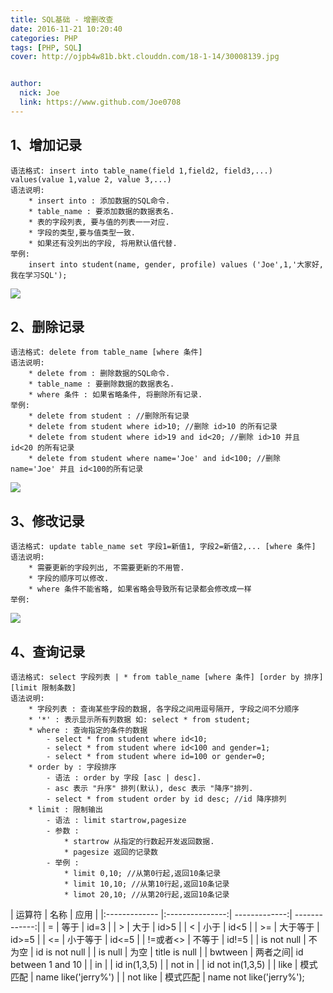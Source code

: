 ```yaml
---
title: SQL基础 - 增删改查
date: 2016-11-21 10:20:40
categories: PHP
tags: [PHP, SQL]
cover: http://ojpb4w81b.bkt.clouddn.com/18-1-14/30008139.jpg


author: 
  nick: Joe
  link: https://www.github.com/Joe0708
---
```


## 1、增加记录
	语法格式: insert into table_name(field 1,field2, field3,...) values(value 1,value 2, value 3,...)
	语法说明: 
		* insert into : 添加数据的SQL命令.
		* table_name : 要添加数据的数据表名.
		* 表的字段列表, 要与值的列表一一对应.
		* 字段的类型,要与值类型一致.
		* 如果还有没列出的字段, 将用默认值代替.
	举例:
		insert into student(name, gender, profile) values ('Joe',1,'大家好,我在学习SQL');
		
![](http://ww1.sinaimg.cn/large/65e4f1e6gw1f9ylprvw7tj20vk09swgb.jpg)

## 2、删除记录
	语法格式: delete from table_name [where 条件]
	语法说明:
		* delete from : 删除数据的SQL命令.
		* table_name : 要删除数据的数据表名.
		* where 条件 : 如果省略条件, 将删除所有记录.
	举例: 
		* delete from student : //删除所有记录
		* delete from student where id>10; //删除 id>10 的所有记录
		* delete from student where id>19 and id<20; //删除 id>10 并且 id<20 的所有记录
		* delete from student where name='Joe' and id<100; //删除 name='Joe' 并且 id<100的所有记录

![](http://ww2.sinaimg.cn/large/65e4f1e6gw1f9ylz8r2d0j20kg0fk777.jpg)


## 3、修改记录
	语法格式: update table_name set 字段1=新值1, 字段2=新值2,... [where 条件]
	语法说明:
		* 需要更新的字段列出, 不需要更新的不用管.
		* 字段的顺序可以修改.
		* where 条件不能省略, 如果省略会导致所有记录都会修改成一样
	举例:
![](http://ww1.sinaimg.cn/large/65e4f1e6gw1f9ym5mralqj20to08m761.jpg)
	
## 4、查询记录
	语法格式: select 字段列表 | * from table_name [where 条件] [order by 排序] [limit 限制条数]
	语法说明:
		* 字段列表 : 查询某些字段的数据, 各字段之间用逗号隔开, 字段之间不分顺序
		* '*' : 表示显示所有列数据 如: select * from student;
		* where : 查询指定的条件的数据
			- select * from student where id<10;
			- select * from student where id<100 and gender=1;
			- select * from student where id=100 or gender=0;
		* order by : 字段排序
			- 语法 : order by 字段 [asc | desc].
			- asc 表示 "升序" 排列(默认), desc 表示 "降序"排列.
			- select * from student order by id desc; //id 降序排列
		* limit : 限制输出
			- 语法 : limit startrow,pagesize
			- 参数 : 
				* startrow 从指定的行数起开发返回数据.
				* pagesize 返回的记录数
			- 举例 :
				* limit 0,10; //从第0行起,返回10条记录
				* limit 10,10; //从第10行起,返回10条记录
				* limot 20,10; //从第20行起,返回10条记录 

	
| 运算符  | 名称  | 应用 |
|:------------- |:---------------:| -------------:| -------------:|
| = | 等于 | id=3 |
| > | 大于 | id>5 |
| < | 小于 | id<5 |
| >= | 大于等于 | id>=5 |
| <= | 小于等于 | id<=5 |
| !=或者<> | 不等于 | id!=5 |
| is not null | 不为空 | id is not null |
| is null | 为空 | title is null | 
| bwtween | 两者之间| id between 1 and 10 |
| in |  | id in(1,3,5) |
| not in | | id not in(1,3,5) |
| like | 模式匹配 | name like('jerry%') |
| not like | 模式匹配 | name not like('jerry%');
 	